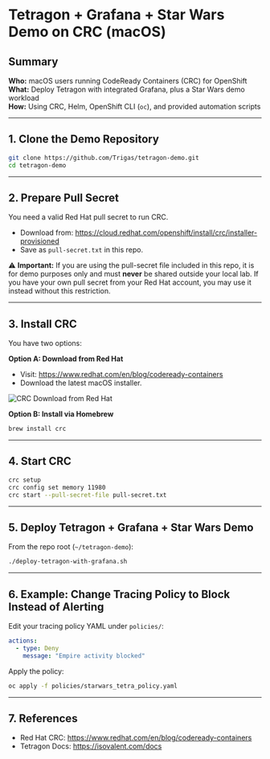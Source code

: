 # Tetragon + Grafana + Star Wars Demo on CRC (macOS)

## Summary

**Who:** macOS users running CodeReady Containers (CRC) for OpenShift  
**What:** Deploy Tetragon with integrated Grafana, plus a Star Wars demo workload  
**How:** Using CRC, Helm, OpenShift CLI (`oc`), and provided automation scripts  

---

## 1. Clone the Demo Repository

```bash
git clone https://github.com/Trigas/tetragon-demo.git
cd tetragon-demo
```

---

## 2. Prepare Pull Secret

You need a valid Red Hat pull secret to run CRC.

- Download from: <https://cloud.redhat.com/openshift/install/crc/installer-provisioned>  
- Save as `pull-secret.txt` in this repo.  

⚠️ **Important:** If you are using the pull-secret file included in this repo, it is for demo purposes only and must **never** be shared outside your local lab. If you have your own pull secret from your Red Hat account, you may use it instead without this restriction.

---

## 3. Install CRC

You have two options:

**Option A: Download from Red Hat**  

- Visit: <https://www.redhat.com/en/blog/codeready-containers>  
- Download the latest macOS installer.  

![CRC Download from Red Hat](B9A77B28-6D90-4939-8DA0-C5E063F74D46.png)

**Option B: Install via Homebrew**  

```bash
brew install crc
```

---

## 4. Start CRC

```bash
crc setup
crc config set memory 11980
crc start --pull-secret-file pull-secret.txt
```

---

## 5. Deploy Tetragon + Grafana + Star Wars Demo

From the repo root (`~/tetragon-demo`):

```bash
./deploy-tetragon-with-grafana.sh
```

---

## 6. Example: Change Tracing Policy to Block Instead of Alerting

Edit your tracing policy YAML under `policies/`:

```yaml
actions:
  - type: Deny
    message: "Empire activity blocked"
```

Apply the policy:

```bash
oc apply -f policies/starwars_tetra_policy.yaml
```

---

## 7. References

- Red Hat CRC: <https://www.redhat.com/en/blog/codeready-containers>  
- Tetragon Docs: <https://isovalent.com/docs>
